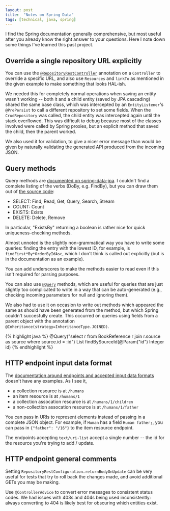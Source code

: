 ```yaml
---
layout: post
title:  "Notes on Spring Data"
tags: [technical, java, spring]
---
```


I find the Spring documentation generally comprehensive, but most useful after you already know the right answer to your questions. Here I note down some things I've learned this past project.

Override a single repository URL explicitly
-------------------------------------------

You can use the [`@RepositoryRestController`](https://docs.spring.io/spring-data/rest/docs/3.4.0-SNAPSHOT/reference/html/#customizing-sdr.overriding-sdr-response-handlers) annotation on a `Controller` to override a specific URL, and also use `Resources` and `linkTo` as mentioned in the given example to make something that looks HAL-ish.

We needed this for completely normal operations when saving an entity wasn't working -- both it and a child entity (saved by JPA cascading) shared the same base class, which was intercepted by an `EntityListener`'s `@PrePersist` to call a different repository to set some fields. When the `CrudRepository` was called, the child entity was intercepted again until the stack overflowed. This was difficult to debug because most of the classes involved were called by Spring proxies, but an explicit method that saved the child, then the parent worked.

We also used it for validation, to give a nicer error message than would be given by naturally validating the generated API produced from the incoming JSON.

Query methods
-------------

Query methods are [documented on spring-data-jpa](https://docs.spring.io/spring-data/jpa/docs/2.4.0-SNAPSHOT/reference/html/#jpa.query-methods). I couldn't find a complete listing of the verbs (DoBy, e.g. FindBy), but you can draw them out of [the source code](https://github.com/spring-projects/spring-data-commons/blob/4be5aae181ad9930f409a93eb5a36697884c5c18/src/main/java/org/springframework/data/repository/query/parser/PartTree.java#L59):

* SELECT: Find, Read, Get, Query, Search, Stream
* COUNT: Count
* EXISTS: Exists
* DELETE: Delete, Remove

In particular, "ExistsBy" returning a boolean is rather nice for quick uniqueness-checking methods.

Almost unnoted is the slightly non-grammatical way you have to write some queries: finding the entry with the lowest ID, for example, is `findFirst*By*OrderByIdAsc`, which I don't think is called out explicitly (but is in the documentation as an example).

You can add underscores to make the methods easier to read even if this isn't required for parsing purposes.

You can also use [`@Query`](https://docs.spring.io/spring-data/jpa/docs/2.4.0-SNAPSHOT/reference/html/#jpa.query-methods.at-query) methods, which are useful for queries that are just slightly too complicated to write in a way that can be auto-generated (e.g., checking incoming parameters for null and ignoring them).

We also had to use it on occasion to write out methods which appeared the same as should have been generated from the method, but which Spring couldn't succesfully create. This occurred on queries using fields from a parent object with the annotation `@Inheritance(strategy=InheritanceType.JOINED)`.

{% highlight java %}
@Query("select r from BookReference r join r.source as source where source.id = :id")
List<BookReference> findBySourceId(@Param("id") Integer id)
{% endhighlight %}

HTTP endpoint input data format
-------------------------------

The [documentation around endpoints and accepted input data formats](https://docs.spring.io/spring-data/rest/docs/3.4.0-SNAPSHOT/reference/html/#repository-resources.fundamentals) doesn't have any examples. As I see it,
* a collection resource is at `/humans`
* an item resource is at `/humans/1`
* a collection assocation resource is at `/humans/1/children`
* a non-collection assocation resource is at `/humans/1/father`

You can pass in URIs to represent elements instead of passing in a complete JSON object. For example, if `Human` has a field `Human father;`, you can pass in `{"father": "/16"}` to the item resource endpoint.

The endpoints accepting `text/uri-list` accept a single number -- the id for the resource you're trying to add / update.

HTTP endpoint general comments
------------------------------

Setting `RepositoryRestConfiguration.returnBodyOnUpdate` can be very useful for tests that try to roll back the changes made, and avoid additional GETs you may be making.

Use `@ControllerAdvice` to convert error messages to consistent status codes. We had issues with 403s and 404s being used inconsistently: always converting to 404 is likely best for obscuring which entities exist.
